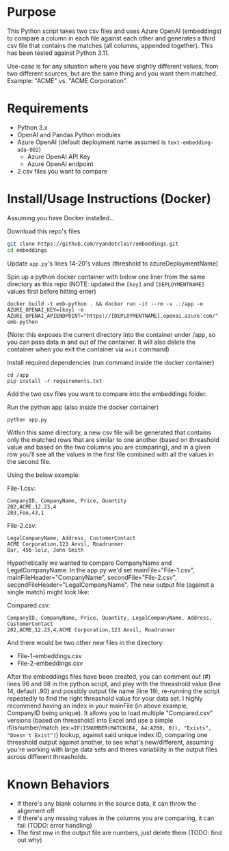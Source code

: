 # Purpose

This Python script takes two csv files and uses Azure OpenAI (embeddings) to compare a column in each file against each other and generates a third csv file that contains the matches (all columns, appended together). This has been tested against Python 3.11.

Use-case is for any situation where you have slightly different values, from two different sources, but are the same thing and you want them matched. Example: "ACME" vs. "ACME Corporation".

# Requirements
- Python 3.x
- OpenAI and Pandas Python modules
- Azure OpenAI (default deployment name assumed is `text-embedding-ada-002`)
    - Azure OpenAI API Key
    - Azure OpenAI endpoint
- 2 csv files you want to compare

# Install/Usage Instructions (Docker)
Assuming you have Docker installed...

Download this repo's files
```bash
git clone https://github.com/ryandotclair/embeddings.git
cd embeddings
```

Update `app.py`'s lines 14-20's values (threshold to azureDeploymentName)

Spin up a python docker container with below one liner from the same directory as this repo (NOTE: updated the `[key]` and `[DEPLOYMENTNAME]` values first before hitting enter)
```bosh
docker build -t emb-python . && docker run -it --rm -v .:/app -e AZURE_OPENAI_KEY=[key] -e AZURE_OPENAI_APIENDPOINT="https://[DEPLOYMENTNAME].openai.azure.com/" emb-python
```
(Note: this exposes the current directory into the container under /app, so you can pass data in and out of the container. It will also delete the container when you exit the container via `exit` command)

Install required dependencies (run command inside the docker container)
```bosh
cd /app
pip install -r requirements.txt
```

Add the two csv files you want to compare into the embeddings folder.

Run the python app (also inside the docker container)
```bosh
python app.py
```

Within this same directory, a new csv file will be generated that contains only the matched rows that are similar to one another (based on threashold value and based on the two columns you are comparing), and in a given row you'll see all the values in the first file combined with all the values in the second file.

Using the below example:

File-1.csv:

    CompanyID, CompanyName, Price, Quantity
    202,ACME,12.23,4
    203,Foo,43,1

File-2.csv:

    LegalCompanyName, Address, CustomerContact
    ACME Corporation,123 Anvil, Roadrunner
    Bar, 456 lolz, John Smith

Hypothetically we wanted to compare CompanyName and LegalCompanyName. In the app.py we'd set mainFile="File-1.csv", mainFileHeader="CompanyName", secondFile="File-2.csv", secondFileHeader="LegalCompanyName". The new output file (against a single match) might look like:

Compared.csv:

    CompanyID, CompanyName, Price, Quantity, LegalCompanyName, Address, CustomerContact
    202,ACME,12.23,4,ACME Corporation,123 Anvil, Roadrunner

And there would be two other new files in the directory:
- File-1-embeddings.csv
- File-2-embeddings.csv

After the embeddings files have been created, you can comment out (#) lines 96 and 98 in the python script, and play with the threashold value (line 14, default .90) and possibly output file name (line 19), re-running the script repeatedly to find the right threashold value for your data set. I highly recommend having an index in your mainFile (in above example, CompanyID being unique). It allows you to load multiple "Compared.csv" versions (based on threashold) into Excel and use a simple if/isnumber/match (ex:`=IF(ISNUMBER(MATCH(B4, A4:A200, 0)), "Exists", "Doesn't Exist")`) lookup, against said unique index ID, comparing one threashold output against another, to see what's new/different, assuming you're working with large data sets and theres variability in the output files across different threasholds.

# Known Behaviors
- If there's any blank columns in the source data, it can throw the alignment off
- If there's any missing values in the columns you are comparing, it can fail (TODO: error handling)
- The first row in the output file are numbers, just delete them (TODO: find out why)
